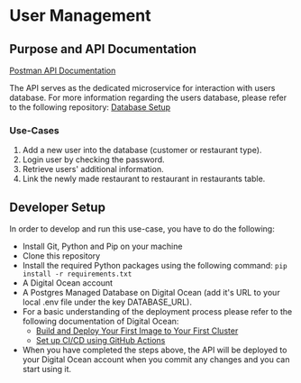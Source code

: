 # User Management

## Purpose and API Documentation

[Postman API Documentation](https://documenter.getpostman.com/view/26454602/2sAYBbd8zB)

The API serves as the dedicated microservice for interaction with users database. For more information regarding the users database, please refer to the following repository: [Database Setup](https://github.com/RSO-team2/database_setup)

### Use-Cases

1. Add a new user into the database (customer or restaurant type).
2. Login user by checking the password.
3. Retrieve users' additional information.
4. Link the newly made restaurant to restaurant in restaurants table.  

## Developer Setup

In order to develop and run this use-case, you have to do the following:
- Install Git, Python and Pip on your machine
- Clone this repository
- Install the required Python packages using the following command: `pip install -r requirements.txt`
- A Digital Ocean account
- A Postgres Managed Database on Digital Ocean (add it's URL to your local .env file under the key DATABASE_URL).
- For a basic understanding of the deployment process please refer to the following documentation of Digital Ocean:
    - [Build and Deploy Your First Image to Your First Cluster](https://docs.digitalocean.com/products/kubernetes/getting-started/deploy-image-to-cluster/)
    - [Set up CI/CD using GitHub Actions](https://docs.digitalocean.com/products/container-registry/how-to/enable-push-to-deploy/)
- When you have completed the steps above, the API will be deployed to your Digital Ocean account when you commit any changes and you can start using it.


